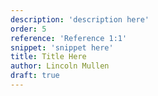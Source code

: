 ```yaml
---
description: 'description here'
order: 5
reference: 'Reference 1:1'
snippet: 'snippet here'
title: Title Here
author: Lincoln Mullen
draft: true
---
```

